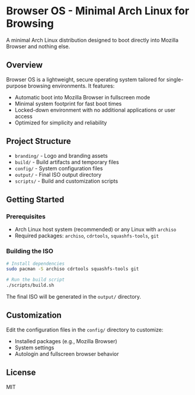 # Browser OS - Minimal Arch Linux for Browsing

A minimal Arch Linux distribution designed to boot directly into Mozilla Browser and nothing else.

## Overview

Browser OS is a lightweight, secure operating system tailored for single-purpose browsing environments. It features:

- Automatic boot into Mozilla Browser in fullscreen mode
- Minimal system footprint for fast boot times
- Locked-down environment with no additional applications or user access
- Optimized for simplicity and reliability

## Project Structure

- `branding/` - Logo and branding assets
- `build/` - Build artifacts and temporary files
- `config/` - System configuration files
- `output/` - Final ISO output directory
- `scripts/` - Build and customization scripts

## Getting Started

### Prerequisites

- Arch Linux host system (recommended) or any Linux with `archiso`
- Required packages: `archiso`, `cdrtools`, `squashfs-tools`, `git`

### Building the ISO

```bash
# Install dependencies
sudo pacman -S archiso cdrtools squashfs-tools git

# Run the build script
./scripts/build.sh
```

The final ISO will be generated in the `output/` directory.

## Customization

Edit the configuration files in the `config/` directory to customize:

- Installed packages (e.g., Mozilla Browser)
- System settings
- Autologin and fullscreen browser behavior

## License

MIT